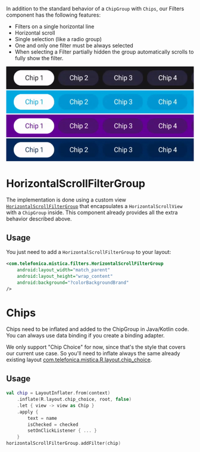 In addition to the standard behavior of a `ChipGroup` with `Chips`, our Filters component has the following features:
* Filters on a single horizontal line
* Horizontal scroll
* Single selection (like a radio group)
* One and only one filter must be always selected
* When selecting a Filter partially hidden the group automatically scrolls to fully show the filter.

<p align="center">
    <img src="../../../../../../../../doc/images/filters/filters_tuenti.gif">
    <img src="../../../../../../../../doc/images/filters/filters_movistar.gif">
    <img src="../../../../../../../../doc/images/filters/filters_vivo.gif">
    <img src="../../../../../../../../doc/images/filters/filters_o2.gif">
</p>

# HorizontalScrollFilterGroup
The implementation is done using a custom view [`HorizontalScrollFilterGroup`](./HorizontalScrollFilterGroup.kt) that encapsulates a `HorizontalScrollView` with a `ChipGroup` inside. This component already provides all the extra behavior described above.

## Usage
You just need to add a `HorizontalScrollFilterGroup` to your layout:
```xml
<com.telefonica.mistica.filters.HorizontalScrollFilterGroup
    android:layout_width="match_parent"
    android:layout_height="wrap_content"
    android:background="?colorBackgroundBrand"
/>
```

# Chips
Chips need to be inflated and added to the ChipGroup in Java/Kotlin code. You can always use data binding if you create a binding adapter.

We only support "Chip Choice" for now, since that's the style that covers our current use case. So you'll need to inflate always the same already existing layout [com.telefonica.mistica.R.layout.chip_choice](../../../../../res/layout/chip_choice.xml).

## Usage
```kotlin
val chip = LayoutInflater.from(context)
    .inflate(R.layout.chip_choice, root, false)
    .let { view -> view as Chip }
    .apply {
        text = name
        isChecked = checked
        setOnClickListener { ... }
    }
horizontalScrollFilterGroup.addFilter(chip)
```
